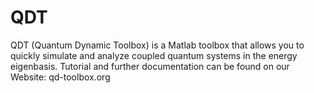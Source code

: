 # QDT
QDT (Quantum Dynamic Toolbox) is a Matlab toolbox that allows you to quickly simulate and analyze coupled quantum systems in the energy eigenbasis.
Tutorial and further documentation can be found on our Website: qd-toolbox.org
